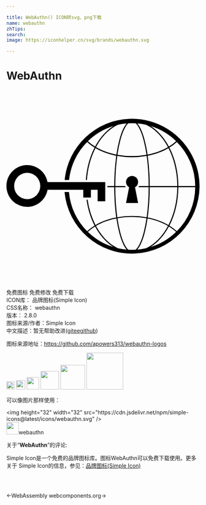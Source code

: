 ```yaml
---

title: WebAuthn() ICON转svg、png下载
name: webauthn
zhTips: 
search: 
image: https://iconhelper.cn/svg/brands/webauthn.svg

---
```


# WebAuthn  <small style="font-size: 60%;font-weight: 100"></small>

<div id="svg" class="svg-wrap">
<svg role="img" xmlns="http://www.w3.org/2000/svg" viewBox="0 0 24 24"><title>WebAuthn icon</title><path d="M15.287 3.63a8.407 8.407 0 00-8.051 7.593h.55a7.805 7.805 0 012.24-4.713 5.825 5.825 0 00.924.695c-.608 1.177-.98 2.556-1.082 4.018h.135c.105-1.467.485-2.819 1.065-3.947.745.434 1.623.754 2.577.94a27.83 27.83 0 00-.25 3.763h-.847v.135h.847c.003 1.334.09 2.617.25 3.764-.954.185-1.832.506-2.577.94a9.997 9.997 0 01-.978-3.137h-.137c.164 1.16.502 2.25.997 3.208a5.825 5.825 0 00-.924.695 7.805 7.805 0 01-2.255-4.875H7.22A8.407 8.407 0 0024 12.034a8.398 8.398 0 00-.688-3.333 8.407 8.407 0 00-8.025-5.072zm.315.546c.155 0 .31.005.464.014.365.34.708 1.07.983 2.114a16.518 16.518 0 01.357 1.79 10.173 10.173 0 01-1.804.16 10.173 10.173 0 01-1.805-.16 16.519 16.519 0 01.357-1.79c.275-1.045.618-1.775.983-2.114a7.97 7.97 0 01.465-.014zm-.665.028c-.345.392-.658 1.093-.913 2.065a16.639 16.639 0 00-.36 1.8c-.939-.183-1.802-.498-2.533-.926.686-1.283 1.635-2.264 2.73-2.775a7.874 7.874 0 011.076-.164zm1.33 0a7.856 7.856 0 011.084.168c1.092.513 2.037 1.492 2.721 2.771-.73.428-1.594.743-2.533.927a16.64 16.64 0 00-.36-1.8c-.255-.972-.568-1.673-.912-2.066zm-2.972.314c-.655.407-1.257.989-1.776 1.73a8.166 8.166 0 00-.506.825 5.69 5.69 0 01-.891-.67 7.814 7.814 0 013.173-1.885zm4.624.006a7.862 7.862 0 013.164 1.877 5.692 5.692 0 01-.893.672 8.166 8.166 0 00-.506-.825c-.516-.738-1.115-1.318-1.765-1.724zm3.26 1.985a7.858 7.858 0 011.638 2.419 7.802 7.802 0 01.642 3.051h-2.095c-.01-1.74-.398-3.396-1.11-4.774a5.823 5.823 0 00.925-.696zm-1.044.767c.679 1.32 1.084 2.945 1.094 4.703h-3.42a27.863 27.863 0 00-.251-3.763c.954-.186 1.833-.506 2.577-.94zm-6.357.965a10.299 10.299 0 001.824.16 10.299 10.299 0 001.823-.16c.16 1.138.246 2.413.249 3.738h-1.178a1.03 1.03 0 01-.093.135h1.27a27.71 27.71 0 01-.248 3.739 10.397 10.397 0 00-3.647 0 27.733 27.733 0 01-.248-3.739h1.294a.99.99 0 01-.09-.135H13.53c.003-1.325.088-2.6.248-3.738zM2.558 9.37a2.585 2.585 0 00-2.547 2.35c-.142 1.541 1.064 2.842 2.566 2.842 1.26 0 2.312-.917 2.533-2.124h4.44v.972h.946v-.972h.837v1.431h.945v-2.376H5.11A2.586 2.586 0 002.558 9.37zm-.058.965a1.639 1.639 0 011.707 1.637 1.64 1.64 0 01-1.639 1.638 1.639 1.639 0 01-.068-3.275zm13.09.388a.75.75 0 00-.345 1.404l-.383 1.958h1.5l-.383-1.958a.75.75 0 00.384-.654.75.75 0 00-.773-.75zm2.218 1.391h3.421c-.01 1.758-.415 3.384-1.094 4.704-.744-.434-1.623-.755-2.577-.94a27.81 27.81 0 00.25-3.764zm3.556 0h2.095a7.805 7.805 0 01-2.281 5.47 5.825 5.825 0 00-.924-.696c.712-1.378 1.1-3.033 1.11-4.774zm-5.52 3.703a10.284 10.284 0 011.562.156 16.518 16.518 0 01-.357 1.791c-.275 1.045-.618 1.774-.982 2.114a7.972 7.972 0 01-.93 0c-.365-.34-.708-1.07-.983-2.114a16.519 16.519 0 01-.357-1.79 10.284 10.284 0 012.048-.157zm1.695.181c.94.184 1.803.5 2.533.926-.686 1.284-1.635 2.265-2.73 2.776a7.874 7.874 0 01-1.075.164c.344-.393.657-1.094.913-2.065a16.64 16.64 0 00.359-1.8zm-3.874 0a16.648 16.648 0 00.359 1.8c.255.973.568 1.674.913 2.066a7.873 7.873 0 01-1.075-.164c-1.096-.511-2.045-1.492-2.731-2.775.73-.428 1.594-.743 2.534-.927zm-2.652.997a8.16 8.16 0 00.506.825c.52.741 1.121 1.323 1.776 1.73a7.814 7.814 0 01-3.174-1.884 5.694 5.694 0 01.892-.67zm9.178 0a5.694 5.694 0 01.891.67 7.814 7.814 0 01-3.173 1.885c.654-.407 1.256-.989 1.775-1.73a8.16 8.16 0 00.507-.825z"/></svg>
</div>
<detail full-name='webauthn'></detail>

<div class="detail-page">
<p>
<span><span class="badge-success badge">免费图标</span> <span class="badge-success badge">免费修改</span>  <span class="badge-success badge">免费下载</span> </span>
<br/>
<span>
ICON库：
<span class="badge-secondary badge">品牌图标(Simple Icon)</span> 
</span>
<br/>
<span>
CSS名称：
<span class="badge-secondary badge">webauthn</span> 
</span>

<br/>
<span>
版本：
<span class="badge-secondary badge">2.8.0</span> 
</span>
<br/>
<span>图标来源/作者：<span class="badge-light badge">Simple Icon</span></span> 
<br/>
<span class="zh-detail">中文描述：暂无<span class="help-link"><span>帮助改进</span>(<a href="https://gitee.com/liuwave/icon-helper/edit/master/json/brands/webauthn.json" target="_blank" rel="noopener noreferrer">gitee</a><a href="https://github.com/liuwave/icon-helper/edit/master/json/brands/webauthn.json" target="_blank" rel="noopener noreferrer">github</a></span>)</span><br/>
</p>
</div><div class="description description alert alert-light"><p>图标来源地址：<a href="https://github.com/apowers313/webauthn-logos" target="_blank" rel="noopener noreferrer">https://github.com/apowers313/webauthn-logos</a></p></div>
<div class="alert alert-dark">
<img height="21" width="21" src="https://cdn.jsdelivr.net/npm/simple-icons@latest/icons/webauthn.svg" />
<img height="24" width="24" src="https://cdn.jsdelivr.net/npm/simple-icons@latest/icons/webauthn.svg" />
<img height="32" width="32" src="https://cdn.jsdelivr.net/npm/simple-icons@latest/icons/webauthn.svg" />
<img height="48" width="48" src="https://cdn.jsdelivr.net/npm/simple-icons@latest/icons/webauthn.svg" />
<img height="64" width="64" src="https://cdn.jsdelivr.net/npm/simple-icons@latest/icons/webauthn.svg" />
<img height="96" width="96" src="https://cdn.jsdelivr.net/npm/simple-icons@latest/icons/webauthn.svg" />

</div>
<div>
  <p>可以像图片那样使用：    
  </p>
  <div class="alert alert-primary" style="font-size: 14px">
    &lt;img height="32" width="32" src="https://cdn.jsdelivr.net/npm/simple-icons@latest/icons/webauthn.svg" /&gt;
    <copy-btn content='<img height="32" width="32" src="https://cdn.jsdelivr.net/npm/simple-icons@latest/icons/webauthn.svg" />'></copy-btn>
  </div>
  <div class="alert alert-secondary">
    <img height="32" width="32" src="https://cdn.jsdelivr.net/npm/simple-icons@latest/icons/webauthn.svg" />webauthn
    <copy-btn content="webauthn" btn-title="复制图标名称"></copy-btn>
  </div>
</div>
<div class="icon-detail__container">
<p>关于“<b>WebAuthn</b>”的评论:</p>
</div>
<Vssue title="关于“WebAuthn”的评论" />
<div><p>Simple Icon是一个免费的品牌图标库。图标WebAuthn可以免费下载使用。更多关于  Simple Icon的信息，参见：<a target="_blank" href="https://iconhelper.cn/brands.html">品牌图标(Simple Icon)</a>
</p></div>


<div style="padding:2rem 0 " class="page-nav"><p class="inner"><span class="prev">←<router-link to="/icon/webassembly.html">WebAssembly</router-link></span> <span class="next"><router-link to="/icon/webcomponents-org.html">webcomponents.org</router-link>→</span></p></div>
